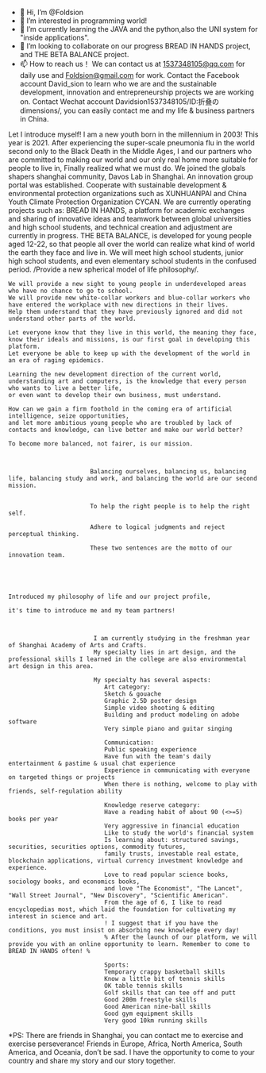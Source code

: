 - 👋 Hi, I’m @Foldsion
- 👀 I’m interested in programming world!
- 🌱 I’m currently learning the JAVA and the python,also the UNI system for "inside applications".
- 💞️ I’m looking to collaborate on our progress BREAD IN HANDS project, and THE BETA BALANCE project.
- 📫 How to reach us！
     We can contact us at 1537348105@qq.com for daily use and Foldsion@gmail.com for work.
     Contact the Facebook account David_sion to learn who we are and the sustainable development, innovation and entrepreneurship projects we are working on. 
     Contact Wechat account Davidsion1537348105/ID:折叠のdimensions/, you can easily contact me and my life & business partners in China.

Let I introduce myself!
    I am a new youth born in the millennium in 2003!
         This year is 2021. After experiencing the super-scale pneumonia flu in the world second only to the Black Death in the Middle Ages,
         I and our partners who are committed to making our world and our only real home more suitable for people to live in, 
         Finally realized what we must do.
                We joined the globals shapers shanghai community, Davos Lab in Shanghai. An innovation group portal was established.
                Cooperate with sustainable development & environmental protection organizations such as XUNHUANPAI and China Youth Climate Protection Organization CYCAN.
    We are currently operating projects such as:
                                                BREAD IN HANDS,
                                                               a platform for academic exchanges and sharing of innovative ideas
                                                               and teamwork between global universities and high school students, 
                                                               and technical creation and adjustment are currently in progress.
                                                THE BETA BALANCE,
                                                                 is developed for young people aged 12-22, 
                                                                 so that people all over the world can realize what kind of world the earth they face and live in.
    We will meet high school students, junior high school students, and even elementary school students in the confused period.
    /Provide a new spherical model of life philosophy/.
    
    We will provide a new sight to young people in underdeveloped areas who have no chance to go to school.
    We will provide new white-collar workers and blue-collar workers who have entered the workplace with new directions in their lives.
    Help them understand that they have previously ignored and did not understand other parts of the world.
    
    Let everyone know that they live in this world, the meaning they face, know their ideals and missions, is our first goal in developing this platform.
    Let everyone be able to keep up with the development of the world in an era of raging epidemics.
    
    Learning the new development direction of the current world, understanding art and computers, is the knowledge that every person who wants to live a better life, 
    or even want to develop their own business, must understand.
    
    How can we gain a firm foothold in the coming era of artificial intelligence, seize opportunities,
    and let more ambitious young people who are troubled by lack of contacts and knowledge, can live better and make our world better? 
    
    To become more balanced, not fairer, is our mission.
    
    
    
                           Balancing ourselves, balancing us, balancing life, balancing study and work, and balancing the world are our second mission.
                           
                           
                           To help the right people is to help the right self.
                           
                           Adhere to logical judgments and reject perceptual thinking.
                           
                           These two sentences are the motto of our innovation team.
                           
                           
                           
                           
                                                                                    Introduced my philosophy of life and our project profile,
                                                                                    it's time to introduce me and my team partners!
                            
                            
                            
                            I am currently studying in the freshman year of Shanghai Academy of Arts and Crafts.
                            My specialty lies in art design, and the professional skills I learned in the college are also environmental art design in this area.
                            
                            My specialty has several aspects:
                               Art category:
                               Sketch & gouache
                               Graphic 2.5D poster design
                               Simple video shooting & editing
                               Building and product modeling on adobe software
                               Very simple piano and guitar singing

                               Communication:
                               Public speaking experience
                               Have fun with the team's daily entertainment & pastime & usual chat experience
                               Experience in communicating with everyone on targeted things or projects
                               When there is nothing, welcome to play with friends, self-regulation ability
                               
                               Knowledge reserve category:
                               Have a reading habit of about 90 (<>=5) books per year
                               Very aggressive in financial education
                               Like to study the world's financial system
                               Is learning about: structured savings, securities, securities options, commodity futures,
                               family trusts, investable real estate, blockchain applications, virtual currency investment knowledge and experience.
                               Love to read popular science books, sociology books, and economics books,
                               and love "The Economist", "The Lancet", "Wall Street Journal", "New Discovery", "Scientific American".
                               From the age of 6, I like to read encyclopedias most, which laid the foundation for cultivating my interest in science and art.
                               ! I suggest that if you have the conditions, you must insist on absorbing new knowledge every day! 
                               % After the launch of our platform, we will provide you with an online opportunity to learn. Remember to come to BREAD IN HANDS often! %
                               
                               Sports:
                               Temporary crappy basketball skills
                               Know a little bit of tennis skills
                               OK table tennis skills
                               Golf skills that can tee off and putt
                               Good 200m freestyle skills
                               Good American nine-ball skills
                               Good gym equipment skills
                               Very good 10km running skills

*PS: There are friends in Shanghai, you can contact me to exercise and exercise perseverance!
Friends in Europe, Africa, North America, South America, and Oceania, don’t be sad. I have the opportunity to come to your country and share my story and our story together.

<!---
Foldsion/Foldsion is a ✨ special ✨ repository because its `README.md` (this file) appears on your GitHub profile.
You can click the Preview link to take a look at your changes.
--->
